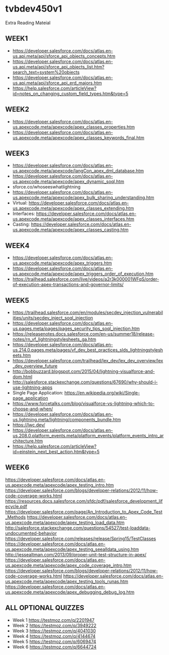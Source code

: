 # tvbdev450v1

Extra Reading Mateial

## WEEK1
- https://developer.salesforce.com/docs/atlas.en-us.api.meta/api/sforce_api_objects_concepts.htm
- https://developer.salesforce.com/docs/atlas.en-us.api.meta/api/sforce_api_objects_list.htm?search_text=system%20objects
- https://developer.salesforce.com/docs/atlas.en-us.api.meta/api/sforce_api_erd_majors.htm
- https://help.salesforce.com/articleView?id=notes_on_changing_custom_field_types.htm&type=5

## WEEK2
- https://developer.salesforce.com/docs/atlas.en-us.apexcode.meta/apexcode/apex_classes_properties.htm
- https://developer.salesforce.com/docs/atlas.en-us.apexcode.meta/apexcode/apex_classes_keywords_final.htm

## WEEK3 
- https://developer.salesforce.com/docs/atlas.en-us.apexcode.meta/apexcode/langCon_apex_dml_database.htm
- https://developer.salesforce.com/docs/atlas.en-us.apexcode.meta/apexcode/apex_dynamic_soql.htm
- sforce.co/whoseeswhatlightning
- https://developer.salesforce.com/docs/atlas.en-us.apexcode.meta/apexcode/apex_bulk_sharing_understanding.htm
- Virtual: https://developer.salesforce.com/docs/atlas.en-us.apexcode.meta/apexcode/apex_classes_extending.htm
- Interfaces: https://developer.salesforce.com/docs/atlas.en-us.apexcode.meta/apexcode/apex_classes_interfaces.htm
- Casting: https://developer.salesforce.com/docs/atlas.en-us.apexcode.meta/apexcode/apex_classes_casting.htm

## WEEK4
- https://developer.salesforce.com/docs/atlas.en-us.apexcode.meta/apexcode/apex_triggers.htm
- https://developer.salesforce.com/docs/atlas.en-us.apexcode.meta/apexcode/apex_triggers_order_of_execution.htm
- https://trailhead.salesforce.com/live/videos/a2r3k000001WFqS/order-of-execution-apex-transactions-and-governor-limits/

## WEEK5
- https://trailhead.salesforce.com/en/modules/secdev_injection_vulnerabilities/units/secdev_inject_soql_injection
- https://developer.salesforce.com/docs/atlas.en-us.pages.meta/pages/pages_security_tips_soql_injection.htm
- https://releasenotes.docs.salesforce.com/en-us/summer18/release-notes/rn_vf_lightningstylesheets_ga.htm
- https://developer.salesforce.com/docs/atlas.en-us.214.0.pages.meta/pages/vf_dev_best_practices_slds_lightningstylesheets.htm
- https://developer.salesforce.com/trailhead/lex_dev/lex_dev_overview/lex_dev_overview_future
- http://bobbuzzard.blogspot.com/2015/04/lightning-visualforce-and-dom.html
- http://salesforce.stackexchange.com/questions/67690/why-should-i-use-lightning-apps
- Single Page Application: https://en.wikipedia.org/wiki/Single-page_application
- https://www.forcetalks.com/blog/visualforce-vs-lightning-which-to-choose-and-when/
- https://developer.salesforce.com/docs/atlas.en-us.lightning.meta/lightning/components_bundle.htm
- https://lwc.dev/
- https://developer.salesforce.com/docs/atlas.en-us.208.0.platform_events.meta/platform_events/platform_events_intro_architecture.htm
- https://help.salesforce.com/articleView?id=einstein_next_best_action.htm&type=5

## WEEK6
https://developer.salesforce.com/docs/atlas.en-us.apexcode.meta/apexcode/apex_testing_intro.htm
https://developer.salesforce.com/blogs/developer-relations/2012/11/how-code-coverage-works.html
https://resources.docs.salesforce.com/sfdc/pdf/salesforce_development_lifecycle.pdf
https://developer.salesforce.com/page/An_Introduction_to_Apex_Code_Test_Methods
https://developer.salesforce.com/docs/atlas.en-us.apexcode.meta/apexcode/apex_testing_load_data.htm
http://salesforce.stackexchange.com/questions/54527/test-loaddata-undocumented-behavior
https://developer.salesforce.com/releases/release/Spring15/TestClasses
https://developer.salesforce.com/docs/atlas.en-us.apexcode.meta/apexcode/apex_testing_seealldata_using.htm
http://jessealtman.com/2013/09/proper-unit-test-structure-in-apex/
https://developer.salesforce.com/docs/atlas.en-us.apexcode.meta/apexcode/apex_code_coverage_intro.htm
https://developer.salesforce.com/blogs/developer-relations/2012/11/how-code-coverage-works.html
https://developer.salesforce.com/docs/atlas.en-us.apexcode.meta/apexcode/apex_testing_tools_runas.htm
https://developer.salesforce.com/docs/atlas.en-us.apexcode.meta/apexcode/apex_debugging_debug_log.htm

## ALL OPTIONAL QUIZZES
- Week 1 https://testmoz.com/q/2201947
- Week 2 https://testmoz.com/q/3949222
- Week 3 https://testmoz.com/q/4041030
- Week 4 https://testmoz.com/q/4144674
- Week 5 https://testmoz.com/q/6069474
- Week 6 https://testmoz.com/q/6644724

